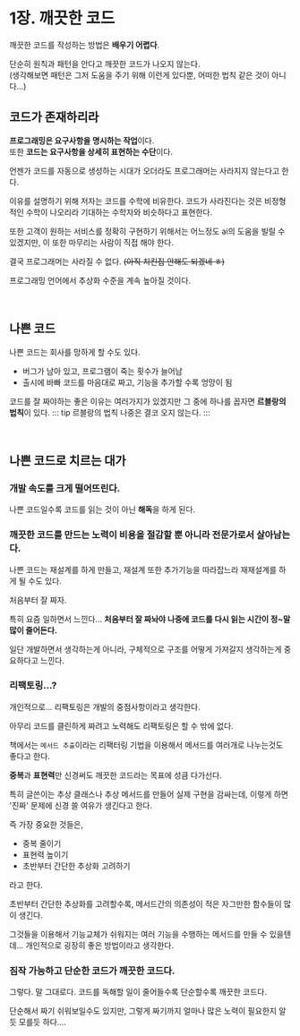 # 1장. 깨끗한 코드
깨끗한 코드를 작성하는 방법은 **배우기 어렵다**.  

단순히 원칙과 패턴을 안다고 깨끗한 코드가 나오지 않는다.  
(생각해보면 패턴은 그저 도움을 주기 위해 이런게 있다뿐, 어떠한 법칙 같은 것이 아니다...)

## 코드가 존재하리라
**프로그래밍은 요구사항을 명시하는 작업**이다.  
또한 **코드는 요구사항을 상세히 표현하는 수단**이다.  

언젠가 코드를 자동으로 생성하는 시대가 오더라도 프로그래머는 사라지지 않는다고 한다.  

이유를 설명하기 위해 저자는 코드를 수학에 비유한다. 코드가 사라진다는 것은 비정형적인 수학이 나오리라 기대하는 수학자와 비슷하다고 표현한다.

또한 고객이 원하는 서비스를 정확히 구현하기 위해서는 어느정도 ai의 도움을 빌릴 수 있겠지만, 이 또한 마무리는 사람이 직접 해야 한다.  

결국 프로그래머는 사라질 수 없다. ~~(아직 치킨집 안해도 되겠네 ㅎ)~~

프로그래밍 언어에서 추상화 수준을 계속 높아질 것이다.

<br>

## 나쁜 코드

나쁜 코드는 회사를 망하게 할 수도 있다.
- 버그가 남아 있고, 프로그램이 죽는 횟수가 늘어남
- 출시에 바빠 코드를 마음대로 짜고, 기능을 추가할 수록 엉망이 됨

코드를 잘 짜야하는 좋은 이유는 여러가지가 있겠지만 그 중에 하나를 꼽자면 **르블랑의 법칙**이 있다.
::: tip 르블랑의 법칙
나중은 결코 오지 않는다.
:::

<br>

## 나쁜 코드로 치르는 대가
### 개발 속도를 크게 떨어뜨린다.
나쁜 코드일수록 코드를 읽는 것이 아닌 **해독**을 하게 된다.

### 깨끗한 코드를 만드는 노력이 비용을 절감할 뿐 아니라 전문가로서 살아남는다.
나쁜 코드는 재설계를 하게 만들고, 재설계 또한 추가기능을 따라잡느라 재재설계를 하게 될 수도 있다.  

처음부터 잘 짜자.
  
특히 요즘 일하면서 느낀다... **처음부터 잘 짜놔야 나중에 코드를 다시 읽는 시간이 정~말 많이 줄어든다.**

일단 개발하면서 생각하는게 아니라, 구체적으로 구조를 어떻게 가져갈지 생각하는게 중요하다고 느낀다.

### 리팩토링...?

개인적으로... 리팩토링은 개발의 중점사항이라고 생각한다.

아무리 코드를 클린하게 짜려고 노력해도 리팩토링은 할 수 밖에 없다.

책에서는 `메서드 추출`이라는 리팩터링 기법을 이용해서 메서드를 여러개로 나누는것도 좋다고 한다.

**중복**과 **표현력**만 신경써도 깨끗한 코드라는 목표에 성큼 다가선다.

특히 글쓴이는 추상 클래스나 추상 메서드를 만들어 실제 구현을 감싸는데, 이렇게 하면 '진짜' 문제에 신경 쓸 여유가 생긴다고 한다.

즉 가장 중요한 것들은,

- 중복 줄이기
- 표현력 높이기
- 초반부터 간단한 추상화 고려하기

라고 한다.

초반부터 간단한 추상화를 고려할수록, 메서드간의 의존성이 적은 자그만한 함수들이 많이 생긴다.

그것들을 이용해서 기능교체가 쉬워지는 여러 기능을 수행하는 메서드를 만들 수 있을텐데... 개인적으로 굉장히 좋은 방법이라고 생각한다.

### 짐작 가능하고 단순한 코드가 깨끗한 코드다.

그렇다. 말 그대로다. 코드를 독해할 일이 줄어들수록 단순할수록 깨끗한 코드다.

단순해서 짜기 쉬워보일수도 있지만, 그렇게 짜기까지 얼마나 많은 노력이 필요한지 알듯 모를듯 하다....



